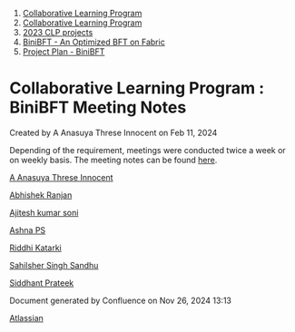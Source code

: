 1. [Collaborative Learning Program](index.html)
2. [Collaborative Learning Program](Collaborative-Learning-Program_20283412.html)
3. [2023 CLP projects](2023-CLP-projects_20295338.html)
4. [BiniBFT - An Optimized BFT on Fabric](BiniBFT---An-Optimized-BFT-on-Fabric_20283476.html)
5. [Project Plan - BiniBFT](Project-Plan---BiniBFT_20283487.html)

# Collaborative Learning Program : BiniBFT Meeting Notes

Created by A Anasuya Threse Innocent on Feb 11, 2024

Depending of the requirement, meetings were conducted twice a week or on weekly basis. The meeting notes can be found [here](https://docs.google.com/document/d/1t2SPXqnHuELj8KToJ4pLON0wXXsF1zeTiTHuSx4z3cA/edit?usp=sharing).

[A Anasuya Threse Innocent](https://lf-hyperledger.atlassian.net/wiki/people/712020:661aa2f0-0e5a-4e8d-b57b-de10204ea99b?ref=confluence) 

[Abhishek Ranjan](https://lf-hyperledger.atlassian.net/wiki/people/712020:4f9b45e2-b67f-4ef0-8cc2-93dced1f556f?ref=confluence) 

[Ajitesh kumar soni](https://lf-hyperledger.atlassian.net/wiki/people/712020:de501d57-4bf2-4ee4-956b-34b643026cbf?ref=confluence) 

[Ashna PS](https://lf-hyperledger.atlassian.net/wiki/people/712020:3e42b48d-3ac2-4143-97b8-58b29768cece?ref=confluence) 

[Riddhi Katarki](https://lf-hyperledger.atlassian.net/wiki/people/6199b998ebce470067ece3e1?ref=confluence) 

[Sahilsher Singh Sandhu](https://lf-hyperledger.atlassian.net/wiki/people/6404e4350a4a47fb8d22ec2e?ref=confluence) 

[Siddhant Prateek](https://lf-hyperledger.atlassian.net/wiki/people/606753900a6b3f0069a6871b?ref=confluence) 

Document generated by Confluence on Nov 26, 2024 13:13

[Atlassian](http://www.atlassian.com/)
